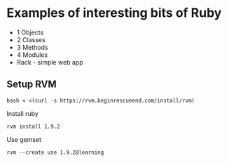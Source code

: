 Examples of interesting bits of Ruby
====================================

* 1 Objects
* 2 Classes
* 3 Methods
* 4 Modules
* Rack - simple web app


Setup RVM
---------

	bash < <(curl -s https://rvm.beginrescueend.com/install/rvm)

Install ruby

	rvm install 1.9.2

Use gemset

	rvm --create use 1.9.2@learning

